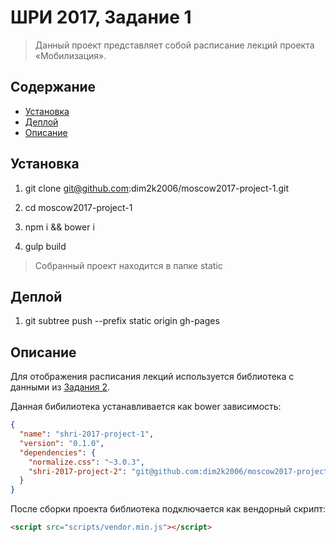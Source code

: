 # ШРИ 2017, Задание 1

> Данный проект представляет собой расписание лекций проекта «Мобилизация».

## Содержание

- [Установка](#Установка)
- [Деплой](#Деплой)
- [Описание](#Описание)

## Установка

1. git clone git@github.com:dim2k2006/moscow2017-project-1.git

2. cd moscow2017-project-1

3. npm i && bower i

4. gulp build

> Собранный проект находится в папке static

## Деплой

1. git subtree push --prefix static origin gh-pages

## Описание

Для отображения расписания лекций используется библиотека с данными из [Задания 2](https://github.com/dim2k2006/moscow2017-project-2).
 
Данная бибилиотека устанавливается как bower зависимость:

```json
{
  "name": "shri-2017-project-1",
  "version": "0.1.0",
  "dependencies": {
    "normalize.css": "~3.0.3",
    "shri-2017-project-2": "git@github.com:dim2k2006/moscow2017-project-2.git"
  }
}
```

После сборки проекта библиотека подключается как вендорный скрипт:

```html
<script src="scripts/vendor.min.js"></script>
```

